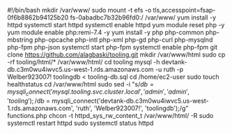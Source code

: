 #!/bin/bash
mkdir /var/www/
sudo mount -t efs -o tls,accesspoint=fsap-0f6b8862b94125b20 fs-0abadbc7b32b96fd0:/ /var/www/
yum install -y httpd 
systemctl start httpd
systemctl enable httpd
yum module reset php -y
yum module enable php:remi-7.4 -y
yum install -y php php-common php-mbstring php-opcache php-intl php-xml php-gd php-curl php-mysqlnd php-fpm php-json
systemctl start php-fpm
systemctl enable php-fpm
git clone https://github.com/alagbaski/tooling.git
mkdir /var/www/html
sudo cp -rf tooling/html/*  /var/www/html/
cd tooling
mysql -h devtank-db.c3m0wu4iwvc5.us-west-1.rds.amazonaws.com -u ruth -p Welber923007! toolingdb < tooling-db.sql
cd /home/ec2-user
sudo touch healthstatus
cd /var/www/html
sudo sed -i "s/$db = mysqli_connect('mysql.tooling.svc.cluster.local', 'admin', 'admin', 'tooling');/$db = mysqli_connect('devtank-db.c3m0wu4iwvc5.us-west-1.rds.amazonaws.com', 'ruth', 'Welber923007!', 'toolingdb');/g" functions.php
chcon -t httpd_sys_rw_content_t /var/www/html/ -R
sudo systemctl restart httpd
sudo systemctl status httpd
